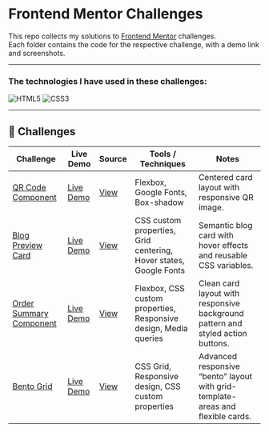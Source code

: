 # Frontend Mentor Challenges

This repo collects my solutions to [Frontend Mentor](https://www.frontendmentor.io/) challenges. </br>
Each folder contains the code for the respective challenge, with a demo link and screenshots.

---

### The technologies I have used in these challenges:
![HTML5](https://img.shields.io/badge/html5-%23E34F26.svg?style=for-the-badge&logo=html5&logoColor=white) 
![CSS3](https://img.shields.io/badge/css3-%231572B6.svg?style=for-the-badge&logo=css3&logoColor=white) 

---
## 📂 Challenges

| Challenge | Live Demo | Source | Tools / Techniques | Notes |
|-----------|-----------|------|--------------------|-------|
| [QR Code Component](https://www.frontendmentor.io/challenges/qr-code-component-iux_sIO_H) | [Live Demo](https://qr-code-component-shrey.netlify.app/) | [View](https://github.com/shrey-projects/frontend-mentor-challenges/tree/main/qr-code-component) |  Flexbox, Google Fonts, Box-shadow | Centered card layout with responsive QR image. |
| [Blog Preview Card](https://www.frontendmentor.io/challenges/blog-preview-card-ckPaj01IcS) | [Live Demo](https://blog-preview-card-shrey.netlify.app/) | [View](https://github.com/shrey-projects/frontend-mentor-challenges/tree/main/blog-preview-card) |  CSS custom properties, Grid centering, Hover states, Google Fonts | Semantic blog card with hover effects and reusable CSS variables. |
| [Order Summary Component](https://www.frontendmentor.io/challenges/order-summary-component-QlPmajDUj) | [Live Demo](https://order-summary-component-shrey.netlify.app/) | [View](https://github.com/shrey-projects/frontend-mentor-challenges/tree/main/order-summary-component) |  Flexbox, CSS custom properties, Responsive design, Media queries | Clean card layout with responsive background pattern and styled action buttons. |
| [Bento Grid](https://www.frontendmentor.io/challenges/bento-grid-RMydElrlOj) | [Live Demo](https://bento-grid-shrey.netlify.app/) | [View](https://github.com/shrey-projects/frontend-mentor-challenges/tree/main/bento-grid) |  CSS Grid, Responsive design, CSS custom properties | Advanced responsive “bento” layout with grid-template-areas and flexible cards. |

